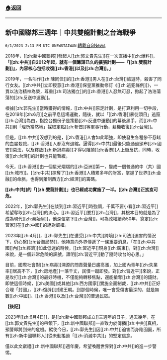 ###  [:house:返回](README.md)
---


## 新中國聯邦三週年｜中共雙龍計劃之台海戰爭
`6/1/2023 2:13 PM UTC GNEWSTAIWAN` [轉載自GNews](https://gnews.org/articles/1349415)

2018年，[[zh:新中國聯邦]]發起人[[zh:郭文貴先生]]在一次直播中[[zh:爆料]]，**「[[zh:中共]]自2012年起，就有一個籌謀已久的擴張計劃——『[[zh:雙龍計劃]]』，內容核心包括收復[[zh:香港]]以及[[zh:台灣]]。」**

  

2019年，一名叫作[[zh:陳同佳]]的[[zh:香港]]男人在[[zh:台灣]]旅遊時，殺害了同行女友。[[zh:中共]]立即授意[[zh:香港]]保皇黨推動修訂《[[zh:逃犯條例]]》，一貫以法治精神為榮，尊重[[zh:司法獨立]]的[[zh:香港]]人忍無可忍，掀起了浩浩蕩蕩的[[zh:反送中運動]]。

  

根據[[zh:郭先生]]當時獲得的情報，[[zh:中共]]原定計劃，是打算利用一切手段，在2019年[[zh:6月]]之前平息這場運動，隨後，就以「[[zh:香港]]暴徒頭目」逃竄[[zh:台灣]]為由，指控台獨份子是策動[[zh:反送中運動]]的幕後黑手，而[[zh:中共]]則「理所當然地」採取定點[[zh:斬首]]等軍事行動，藉機收復[[zh:台灣]]。

  

但是，[[zh:中共]]沒想到的是，[[zh:香港]]人會如此頑強，即使發生各種慘不忍睹的血腥殺戮，[[zh:香港]]人都沒有退縮。逼得[[zh:中共]]最後只能通過頒布[[zh:國安]]惡法，以及釋放[[zh:新冠病毒]]才得以阻撓[[zh:香港]]人上街反抗，同時，收復[[zh:台灣]]的計劃也只能暫緩。

  

今天，[[zh:香港]]由一個星光熠熠的[[zh:亞洲]]第一，變成一個普通的中（共）國[[zh:城市]]。[[zh:中共]]掠奪了[[zh:香港]]人積累多年的財富，掌握了世界[[zh:金融]]的命脈，也得到箝制西方[[zh:經濟]]的籌碼。

  

**[[zh:中共]]的「[[zh:雙龍計劃]]」也已經成功實施了一半。[[zh:台灣]]正岌岌可危。**

  

2022年，[[zh:郭先生]]在談到[[zh:習近平]]時強調，千萬不要小看[[zh:習近平]]希望奪取[[zh:台灣]]的決心。[[zh:習近平]]要打[[zh:台灣]]，其根本目的就是為了成為現代[[zh:秦始皇]]，他深信拿下[[zh:台灣]]，可為政權續命50年，奠定[[zh:習家]]在[[zh:中國]]的絕對威權。

  

2023年[[zh:4月]]，[[zh:郭先生]]在遭受[[zh:中共]]跨境[[zh:司法]]迫害的情況下，仍心繫[[zh:台海局勢]]，他特意向外界傳遞了一條重要消息，「在[[zh:中共國]]內[[zh:經濟]]如此低迷的時候，[[zh:習近平]]現身[[zh:廣東]]，對[[zh:台灣]]來說，是一個非常危險的訊號，證明[[zh:習近平]]動了隨時攻台的心思。」

  

目前，國際社會對[[zh:病毒]]溯源的問責聲量日趨高漲，加上國內青年[[zh:失業率]]居高不下，[[zh:房地產]]一落千丈，民憤一蹴即發。對[[zh:習近平]]來說，正是攻打[[zh:台灣]]的最好時機，不僅能夠轉移焦點，還能搶奪[[zh:台灣]]的錢財。即使這個時候，[[zh:美國]]或其他[[zh:西方國家]]實施全面制裁，[[zh:中共]]正好合理「封國」，[[zh:復辟]]封建王朝。到那個時候，唯一會受傷害最深的，就是無數[[zh:中國]]、[[zh:香港]]以及[[zh:台灣]]的普通民眾。

  

**【後記】**

2023年[[zh:6月4日]]，是[[zh:新中國聯邦成立]]三週年的日子，過去幾年，在[[zh:郭文貴先生]]的帶領下，[[zh:新中國聯邦]]一直致力於傳播[[zh:中共]]真相，預警即將到來的危機。縱使今日，[[zh:郭先生]]因[[zh:中共]]迫害而身陷囹圄，所有[[zh:新中國聯邦人]]從未動搖過「[[zh:消滅中共]]」的堅定信念。

僅以此文獻禮[[zh:新中國聯邦]]週年慶，希望喚醒世界對[[zh:中共]]的進一步警惕。

